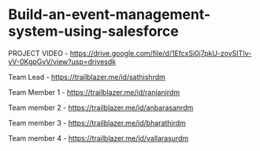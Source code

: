 # Build-an-event-management-system-using-salesforce

PROJECT VIDEO - https://drive.google.com/file/d/1EfcxSi0j7pkU-zoySITIv-yV-0KgpGvV/view?usp=drivesdk

Team Lead - https://trailblazer.me/id/sathishrdm

Team Member 1 - https://trailblazer.me/id/ranjanirdm

Team member 2 - https://trailblazer.me/id/anbarasanrdm

Team member 3 - https://trailblazer.me/id/bharathirdm

Team member 4 - https://trailblazer.me/id/vallarasurdm
